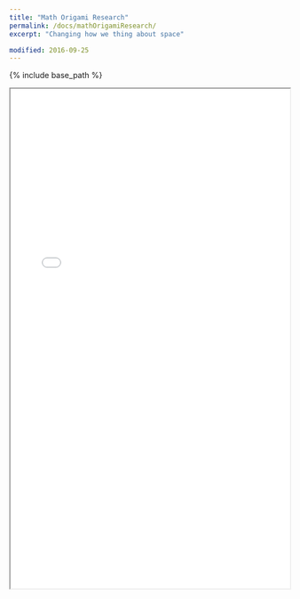 ```yaml
---
title: "Math Origami Research"
permalink: /docs/mathOrigamiResearch/
excerpt: "Changing how we thing about space"

modified: 2016-09-25
---
```


{% include base_path %}


<iframe src="{{ base_path }}/assets/pdf/mathOrigamiResearch.pdf" style="width:100%; height:900px">



